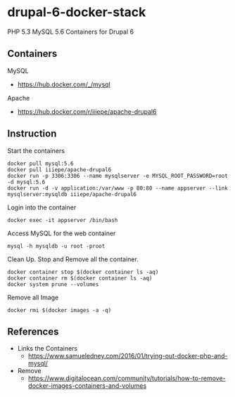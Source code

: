# drupal-6-docker-stack
PHP 5.3 MySQL 5.6 Containers for Drupal 6

## Containers
MySQL
- https://hub.docker.com/_/mysql

Apache
- https://hub.docker.com/r/iiiepe/apache-drupal6

## Instruction

Start the containers 
```
docker pull mysql:5.6
docker pull iiiepe/apache-drupal6
docker run -p 3306:3306 --name mysqlserver -e MYSQL_ROOT_PASSWORD=root -d mysql:5.6
docker run -d -v application:/var/www -p 80:80 --name appserver --link mysqlserver:mysqldb iiiepe/apache-drupal6
```

Login into the container
```
docker exec -it appserver /bin/bash
```

Access MySQL for the web container
```
mysql -h mysqldb -u root -proot
```

Clean Up. Stop and Remove all the container. 
```
docker container stop $(docker container ls -aq)
docker container rm $(docker container ls -aq)
docker system prune --volumes
```

Remove all Image 
```
docker rmi $(docker images -a -q)
```

## References
- Links the Containers
    - https://www.samueledney.com/2016/01/trying-out-docker-php-and-mysql/
- Remove 
    - https://www.digitalocean.com/community/tutorials/how-to-remove-docker-images-containers-and-volumes
